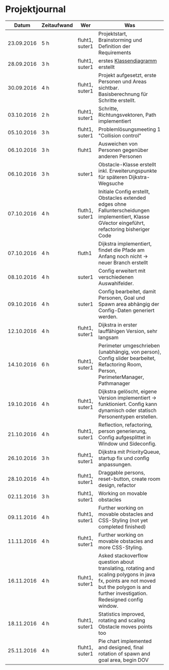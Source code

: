 # Projektjournal

Datum | Zeitaufwand | Wer | Was
--- | --- | --- | ---
23.09.2016 | 5 h | fluht1, suter1 | Projektstart, Brainstorming und Definition der Requirements
28.09.2016 | 3 h | fluht1, suter1 | erstes [Klassendiagramm](./doc/class-diagram_pedestriansimulation.svg) erstellt
30.09.2016 | 4 h | fluht1, suter1 | Projekt aufgesetzt, erste Personen und Areas sichtbar. Basisberechnung für Schritte erstellt.
03.10.2016 | 2 h | fluht1, suter1 | Schritte, Richtungsvektoren, Path implementiert
05.10.2016 | 3 h | fluht1, suter1 | Problemlösungsmeeting 1 "Collision control"
06.10.2016 | 3 h | fluht1 | Ausweichen von Personen gegenüber anderen Personen
06.10.2016 | 3 h | suter1 | Obstacle-Klasse erstellt inkl. Erweiterungspunkte für späteren Dijkstra-Wegsuche
07.10.2016 | 4 h | fluth1, suter1 | Initiale Config erstellt, Obstacles extended edges ohne Fallunterscheidungen implementiert, Klasse GVector eingeführt, refactoring bisheriger Code
07.10.2016 | 4 h | fluth1 | Dijkstra implementiert, findet die Pfade am Anfang noch nicht -> neuer Branch erstellt
08.10.2016 | 4 h | suter1 | Config erweitert mit verschiedenen Auswahlfelder.
09.10.2016 | 4 h | suter1 | Config bearbeitet, damit Personen, Goal und Spawn area abhängig der Config-Daten generiert werden.
12.10.2016 | 4 h | fluht1, suter1 | Dijkstra in erster lauffähigen Version, sehr langsam
14.10.2016 | 6 h | fluht1, suter1 | Perimeter umgeschrieben (unabhängig, von person), Config slider bearbeitet, Refactoring Room, Person, PerimeterManager, Pathmanager
19.10.2016 | 4 h | fluht1, suter1 | Dijkstra gelöscht, eigene Version implementiert -> funktioniert. Config kann dynamisch oder statisch Personentypen erstellen.
21.10.2016 | 4 h | fluht1, suter1 | Reflection, refactoring, person generierung, Config aufgesplittet in Window und Sideconfig.
26.10.2016 | 3 h | fluht1, suter1 | Dijkstra mit PriorityQueue, startup fix und config anpassungen.
28.10.2016 | 4 h | fluht1, suter1 | Draggable persons, reset-button, create room design, refactor
02.11.2016 | 3 h | fluht1, suter1 | Working on movable obstacles
09.11.2016 | 4 h | fluht1, suter1 | Further working on movable obstacles and CSS-Styling (not yet completed finished)
11.11.2016 | 4 h | fluht1, suter1 | Further working on movable obstacles and more CSS-Styling.
16.11.2016 | 4 h | fluht1, suter1 | Asked stackoverflow question about translating, rotating and scaling polygons in java fx, points are not moved but the polygon is and further investigation. Redesigned config window.
18.11.2016 | 4 h | fluht1, suter1 | Statistics improved, rotating and scaling Obstacle moves points too
25.11.2016 | 4 h | fluht1, suter1 | Pie chart implemented and designed, final rotation of spawn and goal area, begin DOV
